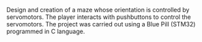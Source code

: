 Design and creation of a maze whose orientation is controlled by servomotors. The player interacts with pushbuttons to control the servomotors. The project was carried out using a Blue Pill (STM32) programmed in C language.
